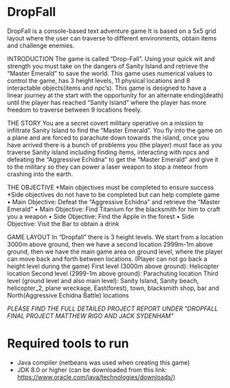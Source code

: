 # DropFall
DropFall is a console-based text adventure game
It is based on a 5x5 grid layout where the user can traverse to different environments, obtain items and challenge enemies.

INTRODUCTION
The game is called “Drop-Fall”. Using your quick wit and strength you must take on the dangers of Sanity Island and retrieve the “Master Emerald” to save the world. This game uses numerical values to control the game, has 3 height levels, 11 physical locations and 8 interactable objects(items and npc’s). This game is designed to have a linear journey at the start with the opportunity for an alternate ending(death) until the player has reached “Sanity Island” where the player has more freedom to traverse between 9 locations freely.

THE STORY
You are a secret covert military operative on a mission to infiltrate Sanity Island to find the “Master Emerald”. You fly into the game on a plane and are forced to parachute down towards the island, once you have arrived there is a bunch of problems you (the player) must face as you traverse Sanity island including finding items, interacting with npcs and defeating the “Aggressive Echidna” to get the “Master Emerald” and give it to the military so they can power a laser weapon to stop a meteor from crashing into the earth.

THE OBJECTIVE
*Main objectives must be completed to ensure success
*Side objectives do not have to be completed but can help complete game
•	Main Objective: Defeat the “Aggressive Echidna” and retrieve the “Master Emerald”
•	Main Objective: Find Titanium for the blacksmith for him to craft you a weapon
•	Side Objective: Find the Apple in the forest
•	Side Objective: Visit the Bar to obtain a drink

GAME LAYOUT
In “Dropfall” there is 3 height levels. We start from a location 3000m above ground, then we have a second location 2999m-1m above ground, then we have the main game area on ground level, where the player can move back and forth between locations. (Player can not go back a height level during the game)
First level (3000m above ground): Helicopter location
Second level (2999-1m above ground): Parachuting location
Third level (ground level and also main level): Sanity Island, Sanity beach, helicopter_2, plane wreckage, East(forest), town, blacksmith shop, bar and North(Aggressive Echidna Battle) locations

*PLEASE FIND THE FULL DETAILED PROJECT REPORT UNDER "DROPFALL FINAL PROJECT MATTHEW RIGO AND JACK SYDENHAM"*

# Required tools to run
- Java compiler (netbeans was used when creating this game)
- JDK 8.0 or higher (can be downloaded from this link: https://www.oracle.com/java/technologies/downloads/)
